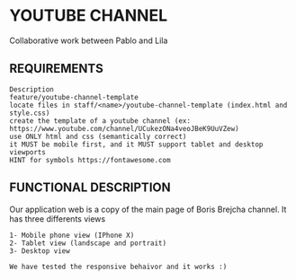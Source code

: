 # YOUTUBE CHANNEL
 Collaborative work between Pablo and Lila

## REQUIREMENTS
````
Description
feature/youtube-channel-template
locate files in staff/<name>/youtube-channel-template (index.html and style.css)
create the template of a youtube channel (ex: https://www.youtube.com/channel/UCukezONa4veoJBeK9UuVZew)
use ONLY html and css (semantically correct)
it MUST be mobile first, and it MUST support tablet and desktop viewports
HINT for symbols https://fontawesome.com
````

## FUNCTIONAL DESCRIPTION

Our application web is a copy of the main page of Boris Brejcha channel. 
It has three differents views
````
1- Mobile phone view (IPhone X)
2- Tablet view (landscape and portrait)
3- Desktop view
````
`````
We have tested the responsive behaivor and it works :) 
`````
